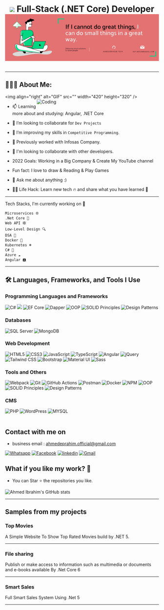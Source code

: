 <h1 align="center"> 
  <img src="https://readme-typing-svg.herokuapp.com/?font=Righteous&size=35&center=true&vCenter=true&width=500&height=70&duration=4000&lines=Hi+There!+👋;+I'm+Ahmed+Eprahim!;" />
    Full-Stack (.NET Core) Developer

<!--  </h1>
<h1 align="center"> Hello I'm Ahmed Eprahim <br /> 
  Full-Stack (.NET Core) Developer
</h1> -->


<div align="center">
  <img src ="./banner.png" />
</div>

---

## 👨🏻‍💻 About Me:
<img align="right" alt="GIF" src="<img align="right" alt="Coding" width="400" src="https://i.pinimg.com/originals/e8/f4/53/e8f453469a3ec97ecd354df465d73913.gif">" width="420" height="320" />

<!-- <img align="right" alt="GIF" src="https://github.com/abhisheknaiidu/abhisheknaiidu/blob/master/code.gif?raw=true" width="420" height="320" /> -->

<!-- 
- 🙋‍♂️ All about me is at **[My Resume](https://drive.google.com/file/d/1E-Ck7tVNRY7BeU9AgF9cKCJ4uWh7O304/view?usp=sharing)**

- 🔭 I’m currently working on `FreeLancer`.
 -->
- 📫 Learning more about and studying: Angular, .NET Core

- 👯 I’m looking to collaborate for `Dev Projects`

- 🤔 I’m improving my skills in `Competitive Programming`.

- 🏢 Previously worked with Infosas Company.

- 👯 I'm looking to collaborate with other developers.

- 2022 Goals: Working in a Big Company & Create My YouTube channel

- Fun fact: I love to draw & Reading & Play Games

- 💬 Ask me about anything :) 

- 👨‍💻 Life Hack: Learn new tech :fire: and share what you have learned :tada:

---

Tech Stacks, I'm currently working on 🔭

    Microservices 🌐    
    .Net Core 🎯
    Web API 🕸️
    Low-Level Design 🔍
    DSA 🔬
    Docker 🐳
    Kubernetes ☸️
    C# 🌟
    Azure ☁️
    Angular 🅰️
    
---

## 🛠️ Languages, Frameworks, and Tools I Use

### Programming Languages and Frameworks
<div>
  <img alt="C#" src="https://img.shields.io/badge/C%20Sharp-%2314354C.svg?style=for-the-badge&logo=C%20Sharp&logoColor=white"/>
  <img src="https://img.shields.io/badge/.NET-5C2D91?style=for-the-badge&logo=.net&logoColor=white"/>  
  <img alt="EF Core" src="https://img.shields.io/badge/EF-Core-%2314354C.svg?style=for-the-badge&logo=C%20Sharp&logoColor=white"/>
  <img alt="Dapper" src="https://img.shields.io/badge/Dapper-%2314354C.svg?style=for-the-badge&logo=C%20Sharp&logoColor=white"/>
  <img alt="OOP" src="https://img.shields.io/badge/OOP-%230db7ed.svg?style=for-the-badge&logo=object-oriented-programming&logoColor=white"/>
  <img alt="SOLID Principles" src="https://img.shields.io/badge/SOLID_Principles-%2314354C.svg?style=for-the-badge"/>
  <img alt="Design Patterns" src="https://img.shields.io/badge/Design_Patterns-%230769AD.svg?style=for-the-badge"/>
</div>

### Databases 
<div>  
  <img alt="SQL Server" src="https://img.shields.io/badge/SQL Server-%2343853D.svg?style=for-the-badge&logo=SQL Server&logoColor=white"/>
  <img alt="MongoDB" src="https://img.shields.io/badge/MongoDB-13aa52?style=for-the-badge&logo=mongodb&logoColor=white"/>
</div>

### Web Development
<div>
  <img alt="HTML5" src="https://img.shields.io/badge/HTML5-E34F26?style=for-the-badge&logo=html5&logoColor=white"/>
  <img alt="CSS3" src="https://img.shields.io/badge/CSS3-1572B6?style=for-the-badge&logo=css3&logoColor=white"/>
  <img alt="JavaScript" src="https://img.shields.io/badge/JavaScript-%23323330.svg?style=for-the-badge&logo=javascript&logoColor=%23F7DF1E"/>
  <img alt="TypeScript" src="https://img.shields.io/badge/TypeScript-007ACC?style=for-the-badge&logo=typescript&logoColor=white"/>
  <img alt="Angular" src="https://img.shields.io/badge/Angular-DD0031?style=for-the-badge&logo=angular&logoColor=white"/>

  <img alt="jQuery" src="https://img.shields.io/badge/jQuery-%230769AD.svg?style=for-the-badge&logo=jquery&logoColor=white"/>
  <img alt="Tailwind CSS" src="https://img.shields.io/badge/Tailwind_CSS-38B2AC?style=for-the-badge&logo=tailwind-css&logoColor=white"/>
  <img alt="Bootstrap" src="https://img.shields.io/badge/Bootstrap-563D7C?style=for-the-badge&logo=bootstrap&logoColor=white"/>
  <img alt="Material UI" src="https://img.shields.io/badge/Material--UI-0081CB?style=for-the-badge&logo=material-ui&logoColor=white"/>
  <img alt="Sass" src="https://img.shields.io/badge/Sass-D14836?style=for-the-badge&logo=sass&logoColor=white"/>
</div>

### Tools and Others
<div>
  <img alt="Webpack" src="https://img.shields.io/badge/Webpack-8DD6F9?style=for-the-badge&logo=webpack&logoColor=white"/>
  <img alt="Git" src="https://img.shields.io/badge/Git-F05032?style=for-the-badge&logo=git&logoColor=white"/>
  <img alt="GitHub Actions" src="https://img.shields.io/badge/GitHub_Actions-2088FF?style=for-the-badge&logo=github-actions&logoColor=white"/>
  <img alt="Postman" src="https://img.shields.io/badge/Postman-FF6C37?style=for-the-badge&logo=postman&logoColor=white"/>
  <img alt="Docker" src="https://img.shields.io/badge/Docker-%230db7ed?style=for-the-badge&logo=docker&logoColor=white"/>
  <img alt="NPM" src="https://img.shields.io/badge/NPM-%23000000.svg?style=for-the-badge&logo=npm&logoColor=white"/>
  <img alt="OOP" src="https://img.shields.io/badge/OOP-%230db7ed.svg?style=for-the-badge&logo=object-oriented-programming&logoColor=white"/>
  <img alt="SOLID Principles" src="https://img.shields.io/badge/SOLID_Principles-%2314354C.svg?style=for-the-badge"/>
  <img alt="Design Patterns" src="https://img.shields.io/badge/Design_Patterns-%230769AD.svg?style=for-the-badge"/>

</div>

### CMS
<div>  
  <img alt="PHP" src="https://img.shields.io/badge/php-blue?style=for-the-badge&logo=php&logoColor=white" height="25px"/>
  <img alt="WordPress" src="https://img.shields.io/badge/WordPress-%230db7ed.svg?style=for-the-badge&logo=WordPress&logoColor=white"/>
  <img alt="MYSQL" src="https://img.shields.io/badge/mysql-%2300f.svg?style=for-the-badge&logo=mysql&logoColor=white"/>
</div>

<!-- ## 🛠️ Technologies
<div>

[<img align="left" alt="Visual Studio Code" width="26px" src="https://raw.githubusercontent.com/github/explore/80688e429a7d4ef2fca1e82350fe8e3517d3494d/topics/visual-studio-code/visual-studio-code.png" />]()
[<img align="left" alt="Git" width="26px" src="https://raw.githubusercontent.com/github/explore/80688e429a7d4ef2fca1e82350fe8e3517d3494d/topics/git/git.png" />]()
[<img align="left" alt="GitHub" width="26px" src="https://raw.githubusercontent.com/github/explore/78df643247d429f6cc873026c0622819ad797942/topics/github/github.png" />]()
[<img align="left" alt="Terminal" width="26px" src="https://raw.githubusercontent.com/github/explore/80688e429a7d4ef2fca1e82350fe8e3517d3494d/topics/terminal/terminal.png" />]()
// [<img align="left" alt="Docker" width="26px" src="https://github.com/devicons/devicon/blob/master/icons/docker/docker-original.svg" />]()



</div> -->
<br>

<h2> Contact with me on </h2>

- business email : ahmedeprahim.official@gmail.com

<p>
  <a href="http://Wa.me/201007691743" target="_blank"><img alt="Whatsapp" src="https://img.shields.io/badge/whatsapp-128C7E.svg?style=for-the-badge&logo=whatsapp&logoColor=white" /></a> 
  <a href="https://www.facebook.com/ahmedeprahima" target="_blank"><img alt="Facebook" src="https://img.shields.io/badge/Facebook-4267B2.svg?style=for-the-badge&logo=facebook&logoColor=white" /></a> 
  <a href="https://www.linkedin.com/in/ahmedeprahim" target="_blank"><img alt="linkedin" src="https://img.shields.io/badge/linkedin-0077b5.svg?style=for-the-badge&logo=linkedin&logoColor=white" /></a> 
    <a href="mailto:ahmedeprahim.official@gmail.com" target="_blank"> <img alt="Gmail" src="https://img.shields.io/badge/Mail-D14836?style=for-the-badge&logo=gmail&logoColor=white" />
  </a>
<p>

<!-- <div>
  <a href="https://www.instagram.com/ahmed__eprahim_/" target="_blank">
  <img alt="Instgram" src="https://img.shields.io/badge/instagram-D14836?style=for-the-badge&logo=instagram&logoColor=white" />
  </a>
  <a href="https://www.facebook.com/profile.php?id=100009740082487" target="_blank">
  <img alt="Facebook" src="https://img.shields.io/badge/Facebook-%231877F2.svg?style=for-the-badge&logo=Facebook&logoColor=white"/>
  </a>
  <a href="mailto:ah7.medib@gmail.com" target="_blank">
  <img alt="Gmail" src="https://img.shields.io/badge/Mail-D14836?style=for-the-badge&logo=gmail&logoColor=white" />
  </a>
  <a href="https://www.linkedin.com/in/ahmed-ibrahim-72143a230/" target="_blank">
  <img alt="LinkedIn" src="https://img.shields.io/badge/linkedin-%230077B5.svg?style=for-the-badge&logo=linkedin&logoColor=white"/>
  </a>
</div> -->


 <h2> What if you like my work? 🤩 </h2>
<ul>
  <li>You can Star ⭐ the repositories you like.</li>
<!--   <li>You can react ❤️ to my LinkedIn posts.</li> -->
</ul>


![Ahmed Ibrahim's GitHub stats](https://github-readme-stats.vercel.app/api?username=AhmedIbrahim-tech&theme=dark&include_all_commits=true&count_private=true&langs_count=true&hide_rank=true)

<hr>

<h2> Samples from my projects </h2>

### Top Movies
A Simple Website To Show Top Rated Movies build by .NET 5.
<!-- <p><a href="https://play.google.com/store/apps/details?id=com.medicalempire.medical" target="_blank"><img alt="Google Play" src="https://img.shields.io/badge/Get%20it%20on%20google%20play-blue.svg?style=for-the-badge&logo=google-play" /></a> <a href="https://apps.apple.com/us/app/medical-empire/id1465106135" target="_blank"><img alt="App Store" src="https://img.shields.io/badge/Get%20it%20on%20app%20store-black.svg?style=for-the-badge&logo=app-store&logoColor=white" /></a><p> -->

<hr>

### File sharing
Publish or make access to information such as multimedia or documents and e-books available By .Net Core 6

<hr>

### Smart Sales 
Full Smart Sales System Using .Net 5

<hr>
